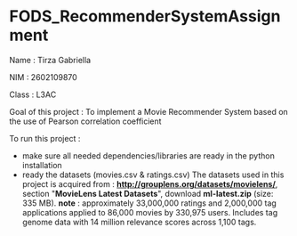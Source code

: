 # FODS_RecommenderSystemAssignment

Name : Tirza Gabriella

NIM : 2602109870

Class : L3AC

Goal of this project : To implement a Movie Recommender System based on the use of Pearson correlation coefficient

To run this project : 
- make sure all needed dependencies/libraries are ready in the python installation
- ready the datasets (movies.csv & ratings.csv)
The datasets used in this project is acquired from : **http://grouplens.org/datasets/movielens/**, 
section "**MovieLens Latest Datasets**", 
download **ml-latest.zip** (size: 335 MB). 
**note** : approximately 33,000,000 ratings and 2,000,000 tag applications applied to 86,000 movies by 330,975 users. Includes tag genome data with 14 million relevance scores across 1,100 tags. 
